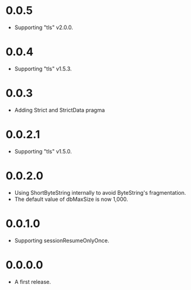 # 0.0.5

* Supporting "tls" v2.0.0.

# 0.0.4

* Supporting "tls" v1.5.3.

# 0.0.3

* Adding Strict and StrictData pragma

# 0.0.2.1

* Supporting "tls" v1.5.0.

# 0.0.2.0

* Using ShortByteString internally to avoid ByteString's fragmentation.
* The default value of dbMaxSize is now 1,000.

# 0.0.1.0

* Supporting sessionResumeOnlyOnce.

# 0.0.0.0
* A first release.
